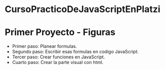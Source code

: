 # CursoPracticoDeJavaScriptEnPlatzi

# Primer Proyecto - Figuras
- Primer paso: Planear formulas.
- Segundo paso: Escribir esas formulas en codigo JavaScript.
- Tercer paso: Crear funciones en JavaScript.
- Cuarto paso: Crear la parte visual con html.
